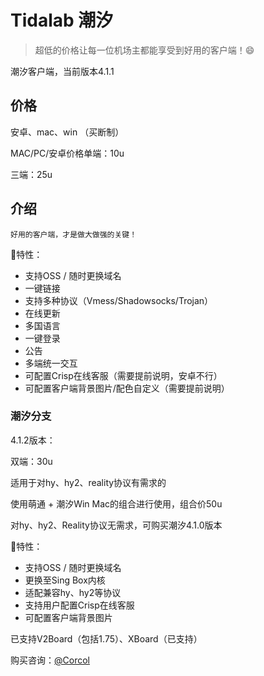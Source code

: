 # Tidalab 潮汐

> 超低的价格让每一位机场主都能享受到好用的客户端！😄

潮汐客户端，当前版本4.1.1

## 价格

安卓、mac、win （买断制）

MAC/PC/安卓价格单端：10u

三端：25u

## 介绍

`好用的客户端，才是做大做强的关键！`

🎉特性：
- 支持OSS / 随时更换域名
- 一键链接
- 支持多种协议（Vmess/Shadowsocks/Trojan）
- 在线更新
- 多国语言
- 一键登录
- 公告
- 多端统一交互
- 可配置Crisp在线客服（需要提前说明，安卓不行）
- 可配置客户端背景图片/配色自定义（需要提前说明）


### 潮汐分支

4.1.2版本：

双端：30u

适用于对hy、hy2、reality协议有需求的

使用萌通 + 潮汐Win Mac的组合进行使用，组合价50u

对hy、hy2、Reality协议无需求，可购买潮汐4.1.0版本

🎉特性：
- 支持OSS / 随时更换域名
- 更换至Sing Box内核
- 适配兼容hy、hy2等协议
- 支持用户配置Crisp在线客服
- 可配置客户端背景图片

已支持V2Board（包括1.75）、XBoard（已支持）

购买咨询：[@Corcol](https://t.me/Corcol)